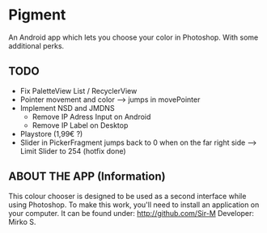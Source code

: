 # Pigment
An Android app which lets you choose your color in Photoshop. With some additional perks.
## TODO
- Fix PaletteView List / RecyclerView
- Pointer movement and color  --> jumps in movePointer 
- Implement NSD and JMDNS
  - Remove IP Adress Input on Android
  - Remove IP Label on Desktop
- Playstore (1,99€ ?)
- Slider in PickerFragment jumps back to 0 when on the far right side --> Limit Slider to 254 (hotfix done)

## ABOUT THE APP (Information)
This colour chooser is designed to be used as a second interface while using Photoshop. To make this work, you'll need to install an application on your computer. It can be found under: http://github.com/Sir-M
Developer: Mirko S.
